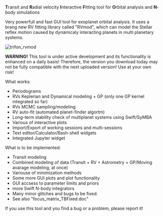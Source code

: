 
**T**ransit and **R**adial velocity **I**nteractive **F**itting tool for **O**rbital analysis and **N**-body simulations

Very powerfull and fast GUI tool for exoplanet orbital analysis. It uses a brang new RV fitting library called "RVmod", which can model the Stellar reflex motion caused by dynamicaly interacting planets in multi planetary systems.

![trifon_rvmod](https://user-images.githubusercontent.com/44244057/47589870-ccc4a400-d96a-11e8-8de0-3ea3ceed1a37.jpg)

**WARNING!** This tool is under active development and its functionality is enhanced on a daily basis! Therefore, the version you download today may not be fully compatible with the next uploaded version! Use at your own risk!

What works:

* Periodograms
* RVs Keplerian and Dynamical modeling + GP (only one GP kernel integrated so far)
* RVs MCMC sampling/modeling 
* RV auto-fit (automated planet-finder algortm)
* Long-term stability check of multiplanet systems using Swift/SyMBA
* Various of interactive plots 
* Import/Export of working sessions and multi-sessions 
* Text editor/Calculator/Bash-shell widgets
* Integrated Jupyter widget

What is to be implemented:

* Transit modeling
* Combined modeling of data (Transit + RV + Astrometry +  GP/Moving avarage modeling, at once) 
* Variouse of minimization methods
* Some more GUI plots and plot functionality 
* GUI accsess to parameter limits and priors
* more Swift N-body integrators
* Many minor glitches and bugs to be fixed.
* See also "focus_matrix_TBFixed.doc"

If you use this tool and you find a bug or a problem, please report it!
